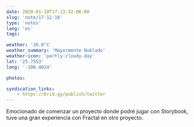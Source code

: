 ```yaml
---
date: 2020-01-10T17:13:32-06:00
slug: 'note/17-12-18'
type: 'notes'
lang: 'es'
tags:

weather: '26.8°C'
weather_summary: 'Mayormente Nublado'
weather-icon: 'partly-cloudy-day'
lat: '25.7553'
long: '-100.4024'

photos:

syndication_links:
    - https://brid.gy/publish/twitter
---
```

Emocionado de comenzar un proyecto donde podré jugar con Storybook, tuve una gran experiencia con Fractal en otro proyecto. 